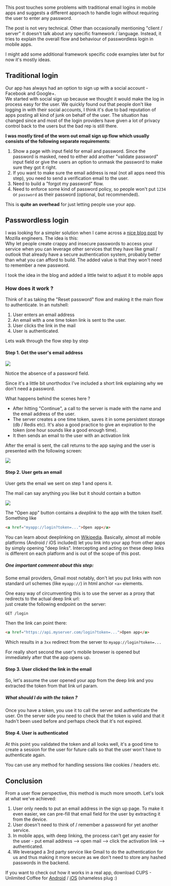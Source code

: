 This post touches some problems with traditional email logins in mobile apps and suggests a different approach to handle login without requiring the user to enter any password.

The post is not very technical. Other than occasionally mentioning "client / server" it doesn't talk about any specific framework / language. Instead, it tries to explain the overall flow and behaviour of passwordless login in mobile apps.

I might add some additional framework specific code examples later but for now it's mostly ideas.

## Traditional login
Our app has always had an option to sign up with a social account - Facebook and Google+.   
We started with social sign up because we thought it would make the log in process easy for the user. We quickly found out that people don't like logging in with their social accounts, I think it's due to bad reputation of apps posting all kind of junk on behalf of the user. The situation has changed since and most of the login providers have given a lot of privacy control back to the users but the bad rep is still there.

**I was mostly tired of the worn out email sign up flow which usually consists of the following separate requirements**:

1. Show a page with input field for email and password. Since the password is masked, need to either add another "validate password" input field or give the users an option to unmask the password to make sure they got it right.
2. If you want to make sure the email address is real (not all apps need this step), you need to send a verification email to the user.
3. Need to build a "forgot my password" flow.
4. Need to enforce some kind of password policy, so people won't put `1234` or `password` as their password (optional, but recommended).

This is **quite an overhead** for just letting people use your app.

## Passwordless login
I was looking for a simpler solution when I came across a [nice blog post](https://hacks.mozilla.org/2014/10/passwordless-authentication-secure-simple-and-fast-to-deploy/) by Mozilla engineers. The idea is this:  
Why let people create crappy and insecure passwords to access your service when you can leverage other services that they have like gmail / outlook that already have a secure authentication system, probably better than what you can afford to build. The added value is that they won't need to remember a new password.

I took the idea in the blog and added a little twist to adjust it to mobile apps

### How does it work ?
Think of it as taking the "Reset password" flow and making it the main flow to authenticate. In an nutshell:

1. User enters an email address
2. An email with a one time token link is sent to the user.
3. User clicks the link in the mail
4. User is authenticated.

Lets walk through the flow step by step

#### Step 1. Get the user's email address
![](email_signup.png)

Notice the absence of a password field.

Since it's a little bit unorthodox I've included a short link explaining why we don't need a password.

What happens behind the scenes here ?
- After hitting "Continue", a call to the server is made with the name and the email address of the user. 
- The server creates a one time token, saves it in some persistent storage (db / Redis etc). It's also a good practice to give an expiration to the token (one hour sounds like a good enough time).
- It then sends an email to the user with an activation link

After the email is sent, the call returns to the app saying and the user is presented with the following screen:

![](email_sent.png)

#### Step 2. User gets an email
User gets the email we sent on step 1 and opens it.

The mail can say anything you like but it should contain a button 

![](email.png)

The "Open app" button contains a *deeplink* to the app with the token itself. Something like
``` html
<a href="myapp://login?token=...">Open app</a>
```

You can learn about deeplinking on [Wikipedia](https://en.wikipedia.org/wiki/Mobile_deep_linking). Basically, almost all mobile platforms (Android / iOS included) let you link into your app from other apps by simply opening "deep links". Intercepting and acting on these deep links is different on each platform and is out of the scope of this post.  

##### One important comment about this step:
Some email providers, Gmail most notably, don't let you put links with non standard url schemes (like `myapp://`) in html anchor `<a>` elements.

One easy way of circumventing this is to use the server as a proxy that redirects to the actual deep link url:  
just create the following endpoint on the server:
``` 
GET /login
```
Then the link can point there:
``` html
<a href="https://api.myserver.com/login?token=...">Open app</a>
```
Which results in a `3xx` redirect from the server to `myapp://login?token=...`

For really short second the user's mobile browser is opened but immediately after that the app opens up.



#### Step 3. User clicked the link in the email
So, let's assume the user opened your app from the deep link and you extracted the token from that link url param.

##### What should I do with the token ?

Once you have a token, you use it to call the server and authenticate the user. On the server side you need to check that the token is valid and that it hadn't been used before and perhaps check that it's not expired.

#### Step 4. User is authenticated
At this point you validated the token and all looks well, it's a good time to create a session for the user for future calls so that the user won't have to authenticate again.

You can use any method for handling sessions like cookies / headers etc. 


## Conclusion

From a user flow perspective, this method is much more smooth. Let's look at what we've achieved:

1. User only needs to put an email address in the sign up page. To make it even easier, we can pre-fill that email field for the user by extracting it from the device.
2. User doesn't need to think of / remember a password for yet another service.
3. In mobile apps, with deep linking, the process can't get any easier for the user - put email address --> open mail --> click the activation link --> authenticated.
4. We leveraged a 3rd party service like Gmail to do the authentication for us and thus making it more secure as we don't need to store any hashed passwords in the backend.


If you want to check out how it works in a real app, download CUPS - Unlimited Coffee for [Android](https://play.google.com/store/apps/details?id=com.citylifeapps.cups&hl=en) / [iOS](https://itunes.apple.com/us/app/cups-unlimited-coffee/id556462755?mt=8) (shameless plug :)  

